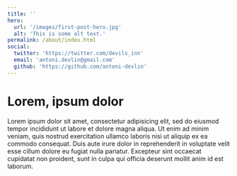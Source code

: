 ```yaml
---
title: ''
hero:
  url: '/images/first-post-hero.jpg'
  alt: 'This is some alt text.'
permalink: /about/index.html
social:
  twitter: 'https://twitter.com/devils_inn'
  email: 'antoni.devlin@gmail.com'
  github: 'https://github.com/antoni-devlin'
---
```


# Lorem, ipsum dolor

Lorem ipsum dolor sit amet, consectetur adipisicing elit, sed do eiusmod tempor incididunt ut labore et dolore magna aliqua. Ut enim ad minim veniam, quis nostrud exercitation ullamco laboris nisi ut aliquip ex ea commodo consequat. Duis aute irure dolor in reprehenderit in voluptate velit esse cillum dolore eu fugiat nulla pariatur. Excepteur sint occaecat cupidatat non proident, sunt in culpa qui officia deserunt mollit anim id est laborum.
